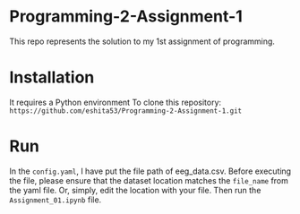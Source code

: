 # Programming-2-Assignment-1
This repo represents the solution to my  1st assignment of programming.

# Installation 
It requires a Python environment
To clone this repository: `https://github.com/eshita53/Programming-2-Assignment-1.git`
# Run 
In the `config.yaml`, I have put the file path of eeg_data.csv. Before executing the file, please ensure that the dataset location matches the `file_name` from the yaml file. Or, simply, edit the location with your file.
Then run the `Assignment_01.ipynb` file.
